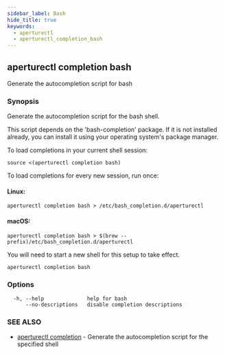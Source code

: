 ```yaml
---
sidebar_label: Bash
hide_title: true
keywords:
  - aperturectl
  - aperturectl_completion_bash
---
```


<!-- markdownlint-disable -->

## aperturectl completion bash

Generate the autocompletion script for bash

### Synopsis

Generate the autocompletion script for the bash shell.

This script depends on the 'bash-completion' package.
If it is not installed already, you can install it using your operating system's package manager.

To load completions in your current shell session:

    source <(aperturectl completion bash)

To load completions for every new session, run once:

#### Linux:

    aperturectl completion bash > /etc/bash_completion.d/aperturectl

#### macOS:

    aperturectl completion bash > $(brew --prefix)/etc/bash_completion.d/aperturectl

You will need to start a new shell for this setup to take effect.

```
aperturectl completion bash
```

### Options

```
  -h, --help              help for bash
      --no-descriptions   disable completion descriptions
```

### SEE ALSO

- [aperturectl completion](/reference/aperture-cli/aperturectl/completion/completion.md) - Generate the autocompletion script for the specified shell
